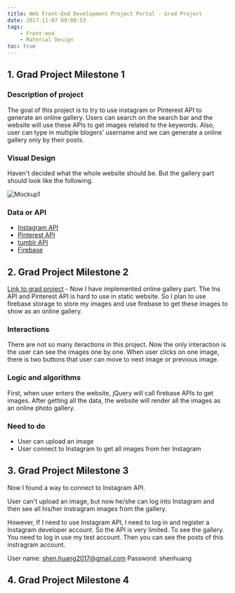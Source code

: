 ```yaml
---
title: Web Front-End Development Project Portal - Grad Project
date: 2017-11-07 09:08:53
tags:
    - Front-end
    - Material Design
toc: true
---
```



## 1. Grad Project Milestone 1
### Description of project
The goal of this project is to try to use instagram or Pinterest API to generate an online gallery. Users can search on the search bar and the website will use these APIs to get images related to the keywords. Also, user can type in multiple blogers' username and we can generate a online gallery only by their posts.

<!-- more -->

### Visual Design

Haven't decided what the whole website should be. But the gallery part should look like the following.

![Mockup1](http://7xrh75.com1.z0.glb.clouddn.com/gradproject_mockup1.png) 

### Data or API 
- [Instagram API](https://www.instagram.com/developer/)
- [Pinterest API](https://developers.pinterest.com/docs/)
- [tumblr API](https://www.tumblr.com/docs/en/api/v2)
- [Firebase](https://firebase.google.com)


## 2. Grad Project Milestone 2
[Link to grad project](http://creative.colorado.edu/~shhu2952/fwd/) - Now I have implemented online gallery part. The Ins API and Pinterest API is hard to use in static website. So I plan to use firebase storage to store my images and use firebase to get these images to show as an online gallery.  

### Interactions

There are not so many iteractions in this project. Now the only interaction is the user can see the images one by one. When user clicks on one image, there is two buttons that user can move to next image or previous image.

### Logic and algorithms
First, when user enters the website, jQuery will call firebase APIs to get images. After getting all the data, the website will render all the images as an online photo gallery. 


### Need to do
- User can upload an image
- User connect to Instagram to get all images from her Instagram

## 3. Grad Project Milestone 3
Now I found a way to connect to Instagram API.

User can't upload an image, but now he/she can log into Instagram and then see all his/her instragram images from the gallery. 

However, If I need to use Instagram API, I need to log in and register a Instagram developer account. So the API is very limited. To see the gallery. You need to log in use my test account. Then you can see the posts of this instragram account.

User name: shen.huang2017@gmail.com
Password: shenhuang

## 4. Grad Project Milestone 4

